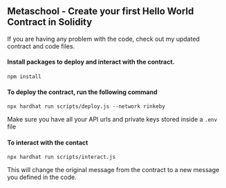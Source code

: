 ## Metaschool - Create your first Hello World Contract in Solidity

If you are having any problem with the code, check out my updated contract and code files.

#### Install packages to deploy and interact with the contract.

``` 
npm install 
```

#### To deploy the contract, run the following command

```
npx hardhat run scripts/deploy.js --network rinkeby
```
Make sure you have all your API urls and private keys stored inside a `.env` file

#### To interact with the contact

```
npx hardhat run scripts/interact.js
```

This will change the original message from the contract to a new message you defined in the code.
